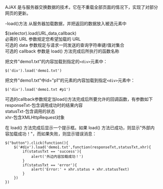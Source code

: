 AJAX 是与服务器交换数据的技术，它在不重载全部页面的情况下，实现了对部分网页的更新。

-load()方法  从服务器加载数据，并把返回的数据放入被选元素中  

$(selector).load(URL,data,callback)  
必需的 URL 参数规定您希望加载的 URL  
可选的 data 参数规定与请求一同发送的查询字符串键/值对集合  
可选的 callback 参数是 load() 方法完成后所执行的函数名称  

把文件"demo1.txt"的内容加载到指定的`<div>`元素中：
```
$('div').load('demo1.txt')
```

把文件"demo1.txt"中id="p1"的元素的内容加载到指定`<div>`元素中：
```
$('div').load('demo1.txt #p1')
```

可选的callback参数规定当load()方法完成后所要允许的回调函数，有参数如下
responseTxt-包含调用成功时的结果内容  
statusTxt-包含调用的状态  
xhr-包含XMLHttpRequest对象  

在 load() 方法完成后显示一个提示框。如果 load() 方法已成功，则显示"外部内容加载成功！"，而如果失败，则显示错误消息：
```
$("button").click(function(){
    $('#div').load('demo1.txt',function(responseTxt,statusTxt,xhr){
        if(statusTxt == 'success'){
            alert('外边内容加载成功！')
        }
        if(statusTxt == 'error'){
            alert('Error:' + xhr.status + xhr.statusText)
        }
    })
})
```